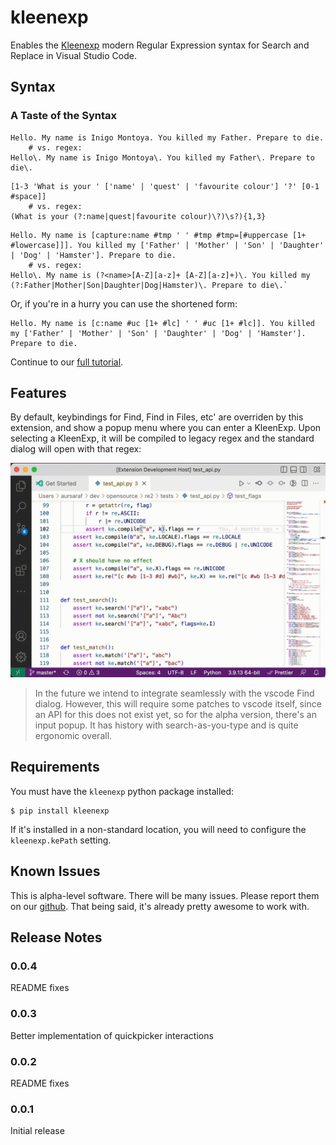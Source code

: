# kleenexp

Enables the [Kleenexp](https://github.com/SonOfLilit/kleenexp) modern Regular Expression syntax for Search and Replace in Visual Studio Code.

## Syntax

### A Taste of the Syntax

```
Hello. My name is Inigo Montoya. You killed my Father. Prepare to die.
    # vs. regex:
Hello\. My name is Inigo Montoya\. You killed my Father\. Prepare to die\.
```

```
[1-3 'What is your ' ['name' | 'quest' | 'favourite colour'] '?' [0-1 #space]]
    # vs. regex:
(What is your (?:name|quest|favourite colour)\?)\s?){1,3}
```

```
Hello. My name is [capture:name #tmp ' ' #tmp #tmp=[#uppercase [1+ #lowercase]]]. You killed my ['Father' | 'Mother' | 'Son' | 'Daughter' | 'Dog' | 'Hamster']. Prepare to die.
    # vs. regex:
Hello\. My name is (?<name>[A-Z][a-z]+ [A-Z][a-z]+)\. You killed my (?:Father|Mother|Son|Daughter|Dog|Hamster)\. Prepare to die\.`
```

Or, if you're in a hurry you can use the shortened form:

```
Hello. My name is [c:name #uc [1+ #lc] ' ' #uc [1+ #lc]]. You killed my ['Father' | 'Mother' | 'Son' | 'Daughter' | 'Dog' | 'Hamster']. Prepare to die.
```

Continue to our [full tutorial](https://github.com/SonOfLilit/kleenexp#tutorial).

## Features

By default, keybindings for Find, Find in Files, etc' are overriden by this extension, and show a popup menu where you can enter a KleenExp. Upon selecting a KleenExp, it will be compiled to legacy regex and the standard dialog will open with that regex:

![Demo](/vscode/kleenexp/kleenexp.gif)

> In the future we intend to integrate seamlessly with the vscode Find dialog. However, this will require some patches to vscode itself, since an API for this does not exist yet, so for the alpha version, there's an input popup. It has history with search-as-you-type and is quite ergonomic overall.

## Requirements

You must have the `kleenexp` python package installed:

```
$ pip install kleenexp
```

If it's installed in a non-standard location, you will need to configure the `kleenexp.kePath` setting.

## Known Issues

This is alpha-level software. There will be many issues. Please report them on our [github](https://github.com/SonOfLilit/kleenexp). That being said, it's already pretty awesome to work with.

## Release Notes

### 0.0.4

README fixes

### 0.0.3

Better implementation of quickpicker interactions

### 0.0.2

README fixes

### 0.0.1

Initial release
